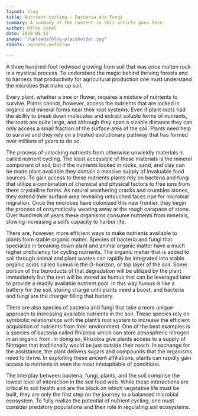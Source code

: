 ```yaml
---
layout: blog
title: Nutrient cycling - Bacteria and Fungi
summary: A summary of the content in this article goes here.
author: Miles Sorel
date: 2020-08-12
image: "/uploads/blog-placeholder.jpg"
robots: noindex,nofollow

---
```

A three hundred-foot redwood growing from soil that was once molten rock is a mystical process. To understand the magic behind thriving forests and to harness that productivity for agricultural production one must understand the microbes that make up soil.

Every plant, whether a tree or flower, requires a mixture of nutrients to survive. Plants cannot, however, access the nutrients that are locked in organic and mineral forms near their root systems. Even if plant roots had the ability to break down molecules and extract soluble forms of nutrients, the roots are quite large, and although they span a sizable distance they can only access a small fraction of the surface area of the soil. Plants need help to survive and they rely on a trusted evolutionary pathway that has formed over millions of years to do so.

The process of unlocking nutrients from otherwise unwieldly materials is called nutrient cycling. The least accessible of these materials is the mineral component of soil, but if the nutrients locked in rocks, sand, and clay can be made plant available they contain a massive supply of invaluable food sources. To gain access to these nutrients plants rely on bacteria and fungi that utilize a combination of chemical and physical factors to free ions from there crystalline forms. As natural weathering cracks and crumbles stones, they extend their surface area revealing untouched faces ripe for microbial migration. Once the microbes have colonized this new frontier, they begin the process of enzymatically wearing away at the rough carapace of stone. Over hundreds of years these organisms consume nutrients from minerals, slowing increasing a soil’s capacity to harbor life.

There are, however, more efficient ways to make  nutrients available to plants from stable organic matter. Species of bacteria and fungi that specialize in breaking down plant and animal organic matter have a much higher proficiency for cycling nutrients. The organic matter that is added to soil through animal and plant wastes can rapidly be integrated into stable organic acids called humus in the O-horizon, or top layer of the soil. Some portion of the biproducts of that degradation will be utilized by the plant immediately but the rest will be stored as humus that can be leveraged later to provide a readily available nutrient pool. In this way humus is like a battery for the soil, storing charge until plants need a boost, and bacteria and fungi are the charger filling that battery.

There are also species of bacteria and fungi that take a more unique approach to increasing available nutrients in the soil.  These species rely on symbiotic relationships with the plant’s root system to increase the efficient acquisition of nutrients from their environment. One of the best examples is a species of bacteria called Rhizobia which can store atmospheric nitrogen in an organic from. In doing so, Rhizobia give plants access to a supply of Nitrogen that traditionally would be just outside their reach. In exchange for the assistance, the plant delivers sugars and compounds that the organisms need to thrive. In exploiting these ancient affiliations, plants can rapidly gain access to nutrients in even the most inhospitable of conditions.

The interplay between bacteria, fungi, plants, and the soil comprise the lowest level of interaction in the soil food web. While these interactions are critical to soil health and are the block on which vegetative life must be built, they are only the first step on the journey to a balanced microbial ecosystem. To fully realize the potential of nutrient cycling, one must consider predatory populations and their role in regulating soil ecosystems.